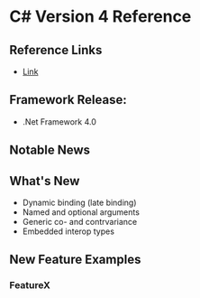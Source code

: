 # C# Version 4 Reference

## Reference Links

- [Link]()

## Framework Release:

- .Net Framework 4.0

## Notable News

## What's New

- Dynamic binding (late binding)
- Named and optional arguments
- Generic co- and contrvariance
- Embedded interop types

## New Feature Examples

### FeatureX

